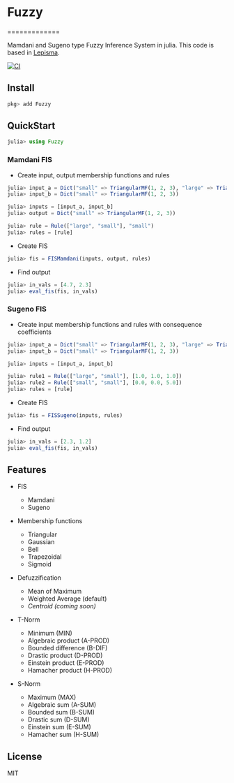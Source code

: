# Fuzzy
=============

Mamdani and Sugeno type Fuzzy Inference System in julia. This code is based in [Lepisma](https://github.com/lepisma/Fuzzy.jl).


[![CI](https://github.com/phelipe/Fuzzy.jl/actions/workflows/ci.yml/badge.svg)](https://github.com/phelipe/Fuzzy.jl/actions/workflows/ci.yml)


## Install

```julia
pkg> add Fuzzy
```

## QuickStart

```julia
julia> using Fuzzy
```

### Mamdani FIS

- Create input, output membership functions and rules

```julia
julia> input_a = Dict("small" => TriangularMF(1, 2, 3), "large" => TriangularMF(4, 5, 6))
julia> input_b = Dict("small" => TriangularMF(1, 2, 3))

julia> inputs = [input_a, input_b]
julia> output = Dict("small" => TriangularMF(1, 2, 3))

julia> rule = Rule(["large", "small"], "small")
julia> rules = [rule]
```

- Create FIS

```julia
julia> fis = FISMamdani(inputs, output, rules)
```

- Find output

```julia
julia> in_vals = [4.7, 2.3]
julia> eval_fis(fis, in_vals)
```

### Sugeno FIS

- Create input membership functions and rules with consequence coefficients

```julia
julia> input_a = Dict("small" => TriangularMF(1, 2, 3), "large" => TriangularMF(5, 6, 7))
julia> input_b = Dict("small" => TriangularMF(1, 2, 3))

julia> inputs = [input_a, input_b]

julia> rule1 = Rule(["large", "small"], [1.0, 1.0, 1.0])
julia> rule2 = Rule(["small", "small"], [0.0, 0.0, 5.0])
julia> rules = [rule]
```

- Create FIS

```julia
julia> fis = FISSugeno(inputs, rules)
```

- Find output

```julia
julia> in_vals = [2.3, 1.2]
julia> eval_fis(fis, in_vals)
```

## Features

- FIS

  - Mamdani
  - Sugeno

- Membership functions

  - Triangular
  - Gaussian
  - Bell
  - Trapezoidal
  - Sigmoid

- Defuzzification

  - Mean of Maximum
  - Weighted Average (default)
  - _Centroid (coming soon)_

- T-Norm

  - Minimum (MIN)
  - Algebraic product (A-PROD)
  - Bounded difference (B-DIF)
  - Drastic product (D-PROD)
  - Einstein product (E-PROD)
  - Hamacher product (H-PROD)

- S-Norm

  - Maximum (MAX)
  - Algebraic sum (A-SUM)
  - Bounded sum (B-SUM)
  - Drastic sum (D-SUM)
  - Einstein sum (E-SUM)
  - Hamacher sum (H-SUM)

## License

MIT
